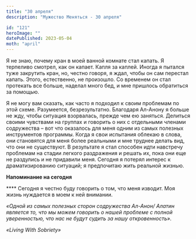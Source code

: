 ```yaml
---
title: "30 апреля"
description: "Мужество Меняться - 30 апреля"

id: "121"
heroImage: ""
datePublished: 2023-05-04
moth: "april"
---
```


Я не знаю, почему кран в моей ванной комнате стал капать. Я терпеливо смотрел,
как он капает. Капля за каплей. Иногда я пытался туже закрутить кран, но,
честно говоря, я ждал, чтобы он сам перестал капать. Этого, естественно, не
произошло. Со временем он стал протекать все больше, наделал много бед, и мне
пришлось обратиться за помощью.

Я не могу вам сказать, как часто я подходил к своим проблемам по этой схеме.
Разумеется, безрезультатно. Благодаря Ал-Анону я больше не жду, чтобы ситуация
взорвалась, прежде чем ею заняться. Делиться своими чувствами на группах и
говорить о них с отдельными членами содружества – вот что оказалось для меня
одним из самых полезных инструментов программы. Когда я свои испытания облекаю
в слова, они становятся для меня более реальными и мне труднее делать вид, что
они не существуют. В результате я стал способен идти навстречу проблемам на
стадии легкого раздражения и решать их, пока они еще не раздулись и не
придавили меня. Сегодня я потерял интерес к драматизированию ситуаций; я
предпочитаю жить реальной жизнью.

**Напоминание на сегодня**

\*\*\*\* Сегодня я честно буду говорить о том, что меня изводит. Моя жизнь
нуждается в моем к ней внимании.

_«Одной из самых полезных сторон содружества Ал-Анон/ Алатин является то, что
мы можем говорить о нашей проблеме с полной уверенностью, что нас не будут
судить за нашу откровенность»._

_«Living With Sobriety»_
